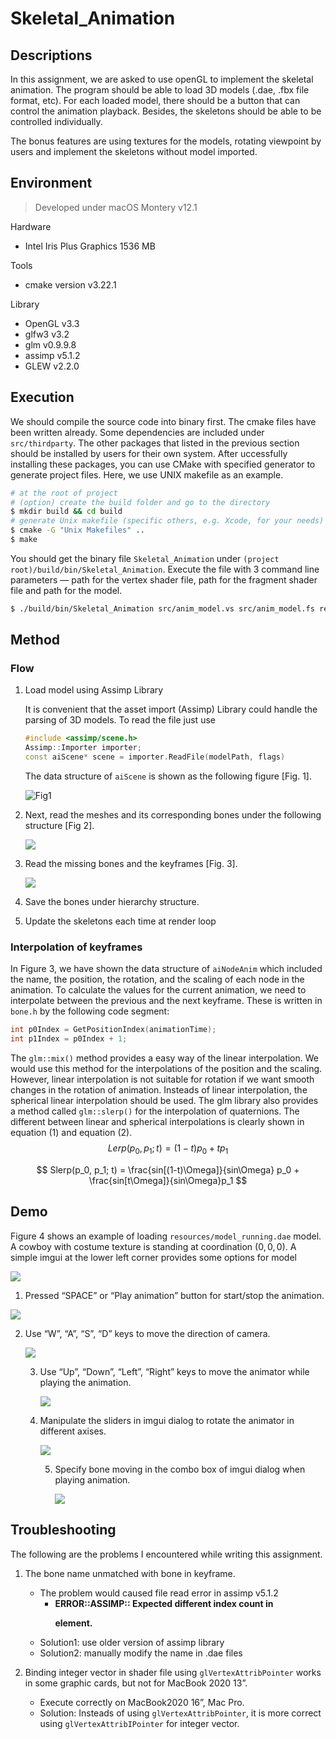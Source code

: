 # Skeletal_Animation
## Descriptions

In this assignment, we are asked to use openGL to implement the skeletal animation. The program should be able to load 3D models (.dae, .fbx file format, etc). For each loaded model, there should be a button that can control the animation playback. Besides, the skeletons should be able to be controlled individually. 

The bonus features are using textures for the models, rotating viewpoint by users and implement the skeletons without model imported.

## Environment

> Developed under macOS Montery v12.1

Hardware

* Intel Iris Plus Graphics 1536 MB

Tools

* cmake version v3.22.1

Library

* OpenGL v3.3
* glfw3 v3.2
* glm v0.9.9.8
* assimp v5.1.2
* GLEW v2.2.0

## Execution

We should compile the source code into binary first. The cmake files have been written already. Some dependencies are included under `src/thirdparty`. The other packages that listed in the previous section should be installed by users for their own system. After uccessfully installing these packages, you can use CMake with specified generator to generate project files. Here, we use UNIX makefile as an example.

```bash
# at the root of project
# (option) create the build folder and go to the directory
$ mkdir build && cd build
# generate Unix makefile (specific others, e.g. Xcode, for your needs)
$ cmake -G "Unix Makefiles" ..
$ make
```

You should get the binary file `Skeletal_Animation` under `(project root)/build/bin/Skeletal_Animation`. Execute the file with 3 command line parameters — path for the vertex shader file, path for the fragment shader file and path for the model.

```bash
$ ./build/bin/Skeletal_Animation src/anim_model.vs src/anim_model.fs resource/dog.dae
```



## Method

### Flow

1. Load model using Assimp Library

   It is convenient that the asset import (Assimp) Library could handle the parsing of 3D models. To read the file just use

   ```c++
   #include <assimp/scene.h>
   Assimp::Importer importer;
   const aiScene* scene = importer.ReadFile(modelPath, flags)
   ```

   The data structure of `aiScene` is shown as the following figure [Fig. 1].

   ![Fig1](Fig/assimp_structure.png)

2. Next, read the meshes and its corresponding bones under the following structure [Fig 2].

   <img src="Fig/assimp2.jpg" style="zoom:;" >

3. Read the missing bones and the keyframes [Fig. 3].

   ![](Fig/assimp1.jpg)

4. Save the bones under hierarchy structure.
5. Update the skeletons each time at render loop

### Interpolation of keyframes

In Figure 3, we have shown the data structure of `aiNodeAnim` which included the name, the position, the rotation, and the scaling of each node in the animation. To calculate the values for the current animation, we need to interpolate between the previous and the next keyframe. These is written in `bone.h` by the following code segment:

```c++
int p0Index = GetPositionIndex(animationTime);
int p1Index = p0Index + 1;
```

The `glm::mix()` method provides a easy way of the linear interpolation. We would use this method for the interpolations of the position and the scaling. However, linear interpolation is not suitable for rotation if we want smooth changes in the rotation of animation. Insteads of linear interpolation, the spherical linear interpolation should be used. The glm library also provides a method called `glm::slerp()` for the interpolation of quaternions. The different between linear and spherical interpolations is clearly shown in equation (1) and equation (2).
$$
Lerp(p_0, p_1; t) = (1-t)p_0 + tp_1
$$

$$
Slerp(p_0, p_1; t) = \frac{sin[(1-t)\Omega]}{sin\Omega} p_0 + \frac{sin[t\Omega]}{sin\Omega}p_1
$$



## Demo

Figure 4 shows an example of loading `resources/model_running.dae` model. A cowboy with costume texture is standing at coordination $(0,0,0)$. A simple imgui at the lower left corner provides some options for model

![](Fig/Fig4.jpg)

1. Pressed “SPACE” or “Play animation” button for start/stop the animation. 

![](Fig/example_play_animation.gif)

2. Use “W”, “A”, “S”, “D” keys to move the direction of camera.

   ![](Fig/example_camera_move.gif)

   3. Use “Up”, “Down”, “Left”, “Right” keys to move the animator while playing the animation.

      ![](Fig/example_animator_move.gif)

   4. Manipulate the sliders in imgui dialog to rotate the animator in different axises.

      ![](Fig/example_animator_rotation.gif)

      5. Specify bone moving in the combo box of imgui dialog when playing animation.

         ![](Fig/example_single_skeleton.gif)



## Troubleshooting

The following are the problems I encountered while writing this assignment.

1. The bone name unmatched with bone in keyframe.
   - The problem would caused file read error in assimp v5.1.2
     - **ERROR::ASSIMP:: Expected different index count in <p> element.**
   - Solution1: use older version of assimp library
   - Solution2: manually modify the name in .dae files

2. Binding integer vector in shader file using `glVertexAttribPointer` works in some graphic cards, but not for MacBook 2020 13”. 
   * Execute correctly on MacBook2020 16”, Mac Pro. 
   * Solution: Insteads of using `glVertexAttribPointer`, it is more correct using `glVertexAttribIPointer` for integer vector.
